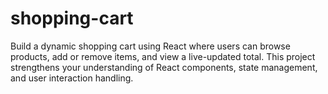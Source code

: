 # shopping-cart
Build a dynamic shopping cart using React where users can browse products, add or remove items, and view a live-updated total. This project strengthens your understanding of React components, state management, and user interaction handling.
